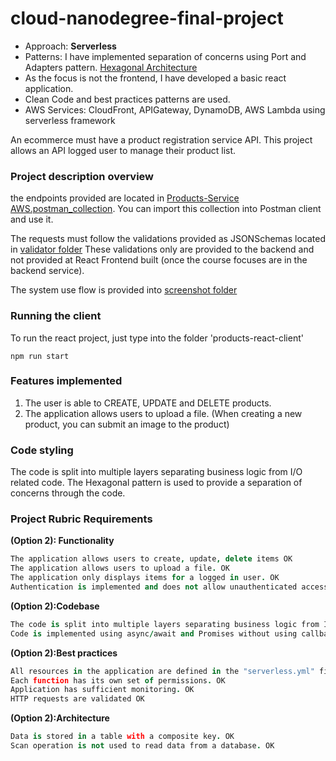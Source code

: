 # cloud-nanodegree-final-project
- Approach: __Serverless__
- Patterns: I have implemented separation of concerns using Port and Adapters pattern. [Hexagonal Architecture](https://www.thinktocode.com/2018/07/19/ports-and-adapters-architecture/)
- As the focus is not the frontend, I have developed a basic react application.
- Clean Code and best practices patterns are used.
- AWS Services: CloudFront, APIGateway, DynamoDB, AWS Lambda using serverless framework 

An ecommerce must have a product registration service API.
This project allows an API logged user to manage their product list.

### Project description overview 

the endpoints provided are located in [Products-Service AWS.postman_collection](https://github.com/fthiagomedeiros/cloud-nanodegree-final-project/blob/master/Products-Service%20AWS.postman_collection.json).
You can import this collection into Postman client and use it.

The requests must follow the validations provided as JSONSchemas located in [validator folder](https://github.com/fthiagomedeiros/cloud-nanodegree-final-project/tree/master/products-service/validator)
These validations only are provided to the backend and not provided at React Frontend built (once the course focuses are in the backend service).

The system use flow is provided into [screenshot folder](https://github.com/fthiagomedeiros/cloud-nanodegree-final-project/tree/master/screenshots)


### Running the client

To run the react project, just type into the folder 'products-react-client'
```node
npm run start
``` 


### Features implemented

1. The user is able to CREATE, UPDATE and DELETE products.
2. The application allows users to upload a file. (When creating a new product, you can submit an image to the product)

### Code styling

The code is split into multiple layers separating business logic from I/O related code.
The Hexagonal pattern is used to provide a separation of concerns through the code.


### Project Rubric Requirements

__(Option 2): Functionality__


```coffeescript
The application allows users to create, update, delete items OK
The application allows users to upload a file. OK
The application only displays items for a logged in user. OK
Authentication is implemented and does not allow unauthenticated access. OK
```

__(Option 2):Codebase__

```coffeescript
The code is split into multiple layers separating business logic from I/O related code. OK
Code is implemented using async/await and Promises without using callbacks. OK
```

__(Option 2):Best practices__

```coffeescript
All resources in the application are defined in the "serverless.yml" file OK
Each function has its own set of permissions. OK
Application has sufficient monitoring. OK
HTTP requests are validated OK
```

__(Option 2):Architecture__

```coffeescript
Data is stored in a table with a composite key. OK
Scan operation is not used to read data from a database. OK
```

